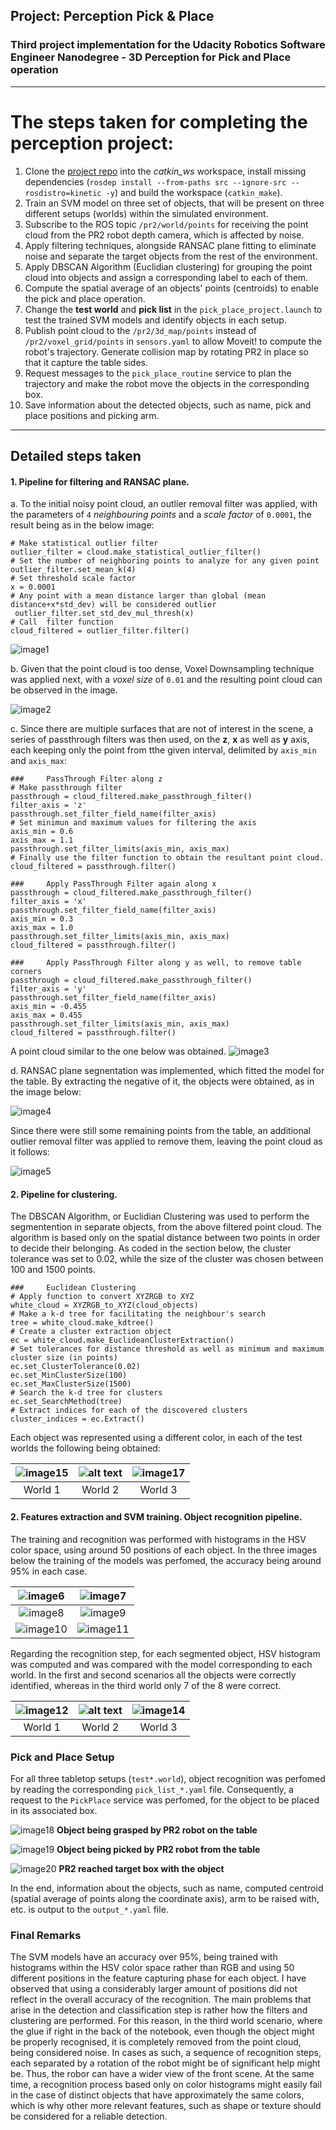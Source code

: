 ## Project: Perception Pick & Place
### Third project implementation for the Udacity Robotics Software Engineer Nanodegree - 3D Perception for Pick and Place operation
---
[//]: # (Image References)

[image1]: ./images/outlier_filter_1.PNG
[image2]: ./images/voxel_filter_1.PNG
[image3]: ./images/passthrough_filter.PNG
[image4]: ./images/ransac.PNG
[image5]: ./images/ransac_outlier_filter.PNG
[image6]: ./images/world1_training.PNG
[image7]: ./images/world1_accuracy.PNG
[image8]: ./images/world2_training.PNG
[image9]: ./images/world2_accuracy.PNG
[image10]: ./images/world3_training.PNG
[image11]: ./images/world3_accuracy.PNG
[image12]: ./images/detected_1.PNG
[image13]: ./images/detected_2.PNG
[image14]: ./images/detected_3.PNG
[image15]: ./images/point_cloud_world_1.PNG
[image16]: ./images/point_cloud_world_2.PNG
[image17]: ./images/point_cloud_world_3.PNG
[image18]: ./images/picked_object.PNG
[image19]: ./images/raised_object.PNG
[image20]: ./images/reached_place_box.PNG

# The steps taken for completing the perception project:
1. Clone the [project repo](https://github.com/udacity/RoboND-Perception-Project/) into the *catkin_ws* workspace, install missing dependencies (`rosdep install --from-paths src --ignore-src --rosdistro=kinetic -y`) and build the workspace (`catkin_make`).
2. Train an SVM model on three set of objects, that will be present on three different setups (worlds) within the simulated environment.
3. Subscribe to the ROS topic `/pr2/world/points` for receiving the point cloud from the PR2 robot depth camera, which is affected by noise.
4. Apply filtering techniques, alongside RANSAC plane fitting to eliminate noise and separate the target objects from the rest of the environment.
5. Apply DBSCAN Algorithm (Euclidian clustering) for grouping the point cloud into objects and assign a corresponding label to each of them.
6. Compute the  spatial average of an objects' points (centroids) to enable the pick and place operation.
7. Change the **test world** and **pick list** in the `pick_place_project.launch` to test the trained SVM models and identify objects in each setup.
8. Publish point cloud to the `/pr2/3d_map/points` instead of `/pr2/voxel_grid/points` in `sensors.yaml` to allow Moveit! to compute the robot's trajectory. Generate collision map by rotating PR2 in place so that it capture the table sides.
9. Request messages to the `pick_place_routine` service to plan the trajectory and make the robot move the objects in the corresponding box.
10. Save information about the detected objects, such as name, pick and place positions and picking arm.

---
## Detailed steps taken

#### 1. Pipeline for filtering and RANSAC plane.

a. To the initial noisy point cloud, an outlier removal filter was applied, with the parameters of `4` *neighbouring points* and a *scale factor* of `0.0001`, the result being as in the below image:

```
# Make statistical outlier filter
outlier_filter = cloud.make_statistical_outlier_filter()
# Set the number of neighboring points to analyze for any given point
outlier_filter.set_mean_k(4)
# Set threshold scale factor
x = 0.0001
# Any point with a mean distance larger than global (mean distance+x*std_dev) will be considered outlier
 outlier_filter.set_std_dev_mul_thresh(x)
# Call  filter function
cloud_filtered = outlier_filter.filter()
```

![image1]

b. Given that the point cloud is too dense, Voxel Downsampling technique was applied next, with a *voxel size* of `0.01` and the resulting point cloud can be observed in the image.

![image2]

c. Since there are multiple surfaces that are not of interest in the scene, a series of passthrough filters was then used, on the **z**, **x** as well as **y** axis, each keeping only the point from tthe given interval, delimited by `axis_min` and `axis_max`:

```
###     PassThrough Filter along z
# Make passthrough filter
passthrough = cloud_filtered.make_passthrough_filter()
filter_axis = 'z'
passthrough.set_filter_field_name(filter_axis)
# Set minimun and maximum values for filtering the axis
axis_min = 0.6
axis_max = 1.1
passthrough.set_filter_limits(axis_min, axis_max)
# Finally use the filter function to obtain the resultant point cloud. 
cloud_filtered = passthrough.filter()

###     Apply PassThrough Filter again along x
passthrough = cloud_filtered.make_passthrough_filter()
filter_axis = 'x'
passthrough.set_filter_field_name(filter_axis)
axis_min = 0.3
axis_max = 1.0
passthrough.set_filter_limits(axis_min, axis_max)
cloud_filtered = passthrough.filter()

###     Apply PassThrough Filter along y as well, to remove table corners
passthrough = cloud_filtered.make_passthrough_filter()
filter_axis = 'y'
passthrough.set_filter_field_name(filter_axis)
axis_min = -0.455
axis_max = 0.455
passthrough.set_filter_limits(axis_min, axis_max)
cloud_filtered = passthrough.filter()
```

A point cloud similar to the one below was obtained.
![image3]

d. RANSAC plane segnentation was implemented, which fitted the model for the table. By extracting the negative of it, the objects were obtained, as in the image below:

![image4]

Since there were still some remaining points from the table, an additional outlier removal filter was applied to remove them, leaving the point cloud as it follows:

![image5]

#### 2. Pipeline for clustering.  
The DBSCAN Algorithm, or Euclidian Clustering was used to perform the segmentention in separate objects, from the above filtered point cloud. The algorithm is based only on the spatial distance between two points in order to decide their belonging. As coded in the section below, the cluster tolerance was set to 0.02, while the size of the cluster was chosen between 100 and 1500 points.

```
###     Euclidean Clustering
# Apply function to convert XYZRGB to XYZ
white_cloud = XYZRGB_to_XYZ(cloud_objects) 
# Make a k-d tree for facilitating the neighbour's search
tree = white_cloud.make_kdtree()
# Create a cluster extraction object
ec = white_cloud.make_EuclideanClusterExtraction()
# Set tolerances for distance threshold as well as minimum and maximum cluster size (in points)
ec.set_ClusterTolerance(0.02)
ec.set_MinClusterSize(100)
ec.set_MaxClusterSize(1500)
# Search the k-d tree for clusters
ec.set_SearchMethod(tree)
# Extract indices for each of the discovered clusters
cluster_indices = ec.Extract()
```

Each object was represented using a different color, in each of the test worlds the following being obtained:

![image15]                 | ![alt text][image16]      | ![image17]
:-------------------------:|:-------------------------:|:-------------------------:
World 1                    |	World 2		                 |	World 3

#### 2. Features extraction and SVM training.  Object recognition pipeline.
The training and recognition was performed with histograms in the HSV color space, using around 50 positions of each object. In the three images below the training of the models was perfomed, the accuracy being around 95% in each case.

![image6]	                 |  ![image7]
:-------------------------:|:-------------------------:
![image8]	                 |  ![image9]
![image10]	                |  ![image11]

Regarding the recognition step, for each segmented object, HSV histogram was computed and was compared with the model corresponding to each world. In the first and second scenarios all the objects were correctly identified, whereas in the third world only 7 of the 8 were correct.

![image12]                 | ![alt text][image13]      | ![image14]
:-------------------------:|:-------------------------:|:-------------------------:
World 1                    |	World 2		                 |	World 3


### Pick and Place Setup

For all three tabletop setups (`test*.world`), object recognition was perfomed by reading the corresponding `pick_list_*.yaml` file. Consequently, a request to the `PickPlace` service was perfomed, for the object to be placed in its associated box.

![image18]
**Object being grasped by PR2 robot on the table**

![image19]
**Object being picked by PR2 robot from the table**

![image20]
**PR2 reached target box with the object**

In the end, information about the objects, such as name, computed centroid (spatial average of points along the coordinate axis), arm to be raised with, etc. is output to the `output_*.yaml` file.


### Final Remarks

The SVM models have an accuracy over 95%, being trained with histograms within the HSV color space rather than RGB and using 50 different positions in the feature capturing phase for each object. I have observed that using a considerably larger amount of positions did not reflect in the overall accuracy of the recognition.
The main problems that arise in the detection and classification step is rather how the filters and clustering are performed. For this reason, in the third world scenario, where the glue if right in the back of the notebook, even though the object might be properly recognised, it is completely removed from the point cloud, being considered noise.
In cases as such, a sequence of recognition steps, each separated by a rotation of the robot might be of significant help might be. Thus, the robor can have a wider view of the front scene.
At the same time, a recognition process based only on color histograms might easily fail in the case of distinct objects that have approximately the same colors, which is why other more relevant features, such as shape or texture should be considered for a reliable detection.



